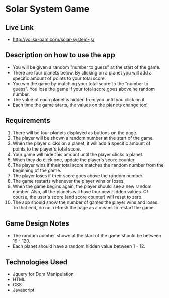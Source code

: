 # Solar System Game
## Live Link 
 -  http://yolisa-bam.com/solar-system-js/

## Description on how to use the app

- You will be given a random "number to guess" at the start of the game.
- There are four planets below. By clicking on a planet you will add a specific amount of points to your total score. 
- You win the game by matching your total score to the "number to guess". You lose the game if your total score goes above he random number. 
- The value of each planet is hidden from you until you click on it.
- Each time the game starts, the values on the planets change too!

## Requirements

1. There will be four planets displayed as buttons on the page.
2. The player will be shown a random number at the start of the game.
3. When the player clicks on a planet, it will add a specific amount of points to the player's total score.
4. Your game will hide this amount until the player clicks a planet.
5. When they do click one, update the player's score counter.
6. The player wins if their total score matches the random number from the beginning of the game.
7. The player loses if their score goes above the random number.
8. The game restarts whenever the player wins or loses.
9. When the game begins again, the player should see a new random number. Also, all the planets will have four new hidden values. Of course, the user's score (and score counter) will reset to zero.
10. The app should show the number of games the player wins and loses. To that end, do not refresh the page as a means to restart the game.

## Game Design Notes

- The random number shown at the start of the game should be between 19 - 120.
- Each planet should have a random hidden value between 1 - 12.

## Technologies Used

- Jquery for Dom Manipulation
- HTML
- CSS
- Javascript
